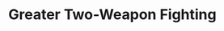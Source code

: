 ---
title: "Greater Two-Weapon Fighting"

feat:
  types: ["General", "Fighter"]
  prerequisite: |
    Dex 19, Improved Two-Weapon Fighting, Two-Weapon Fighting, base attack bonus +11.
  benefit: |
    You get a third attack with your off-hand weapon, albeit at a -10 penalty.
  special: |
    A fighter may select Greater Two-Weapon Fighting as one of his fighter bonus feats.

    An 11th-level ranger who has chosen the two-weapon combat style is treated as having Greater Two-Weapon Fighting, even if he does not have the prerequisites for it, but only when he is wearing light or no armor.
---